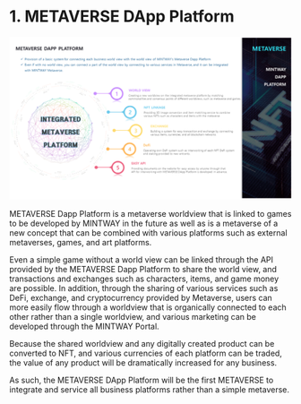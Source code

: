 # 1. METAVERSE DApp Platform

![Figure 23. METAVERSE Dapp Platform](../../.gitbook/assets/image23.png)

METAVERSE Dapp Platform is a metaverse worldview that is linked to games to be developed by MINTWAY in the future as well as is a metaverse of a new concept that can be combined with various platforms such as external metaverses, games, and art platforms.

Even a simple game without a world view can be linked through the API provided by the METAVERSE Dapp Platform to share the world view, and transactions and exchanges such as characters, items, and game money are possible. In addition, through the sharing of various services such as DeFi, exchange, and cryptocurrency provided by Metaverse, users can more easily flow through a worldview that is organically connected to each other rather than a single worldview, and various marketing can be developed through the MINTWAY Portal.

Because the shared worldview and any digitally created product can be converted to NFT, and various currencies of each platform can be traded, the value of any product will be dramatically increased for any business.

As such, the METAVERSE DApp Platform will be the first METAVERSE to integrate and service all business platforms rather than a simple metaverse.
